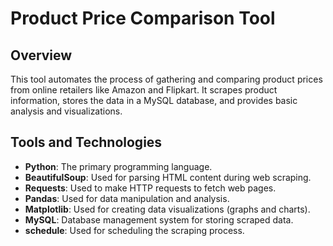# Product Price Comparison Tool

## Overview

This tool automates the process of gathering and comparing product prices from online retailers like Amazon and Flipkart. It scrapes product information, stores the data in a MySQL database, and provides basic analysis and visualizations.

## Tools and Technologies

- **Python**: The primary programming language.
- **BeautifulSoup**: Used for parsing HTML content during web scraping.
- **Requests**: Used to make HTTP requests to fetch web pages.
- **Pandas**: Used for data manipulation and analysis.
- **Matplotlib**: Used for creating data visualizations (graphs and charts).
- **MySQL**: Database management system for storing scraped data.
- **schedule**: Used for scheduling the scraping process.
